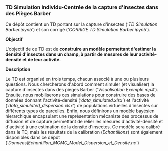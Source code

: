 ### TD Simulation Individu-Centrée de la capture d'insectes dans des Pièges Barber

Ce dépôt contient un TD portant sur la capture d'insectes (*'TD Simulation Barber.ipynb'*) et son corrigé (*'CORRIGE TD Simulation Barber.ipynb'*). 

**Objectif**

L'objectif de ce TD est de **construire un modèle permettant d'estimer la densité d'insectes dans un champ, à partir de mesures de leur activité-densité et de leur activité.** 

**Description**

Le TD est organisé en trois temps, chacun associé à une ou plusieurs questions. Nous chercherons d'abord comment simuler (et visualiser) la capture d'insectes dans des pièges Barber (*'Visualisation Exemple.mp4'*). Ensuite, nous mobiliserons ces simulations pour construire des bases de données donnant l'activité-densité (*'data_simulated.xlsx'*) et l'activité (*'data_simulated_dispersion.xlsx'*) de populations virtuelles d'insectes  sur différents types de parcelles. Enfin, nous définirons un modèle bayésien hierarchique encapsulant une représentation mécaniste des processus de diffusion et de capture permettant de relier les mesures d'activité-densité et d'activité à une estimation de la densité d'insectes. Ce modèle sera calibré dans le TD, mais les résultats de la calibration (*Echantillons*) sont également disponibles dans ce dépôt (*'Données\Echantillon_MCMC_Model_Dispersion_et_Densité.nc'*)
